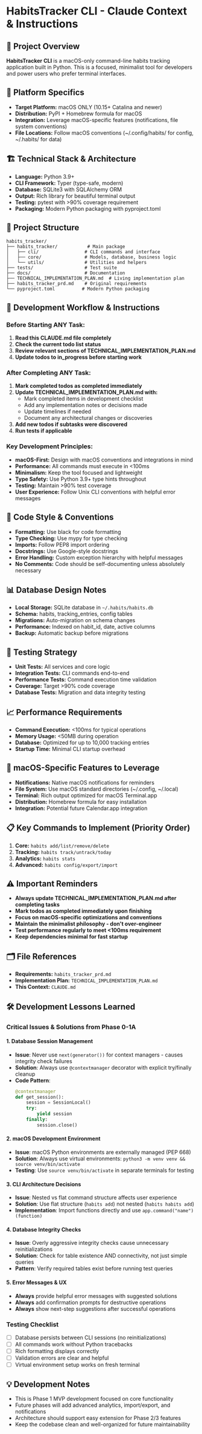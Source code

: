 # HabitsTracker CLI - Claude Context & Instructions

## 🎯 Project Overview
**HabitsTracker CLI** is a macOS-only command-line habits tracking application built in Python. This is a focused, minimalist tool for developers and power users who prefer terminal interfaces.

## 🍎 Platform Specifics
- **Target Platform:** macOS ONLY (10.15+ Catalina and newer)
- **Distribution:** PyPI + Homebrew formula for macOS
- **Integration:** Leverage macOS-specific features (notifications, file system conventions)
- **File Locations:** Follow macOS conventions (~/.config/habits/ for config, ~/.habits/ for data)

## 🏗️ Technical Stack & Architecture
- **Language:** Python 3.9+
- **CLI Framework:** Typer (type-safe, modern)
- **Database:** SQLite3 with SQLAlchemy ORM
- **Output:** Rich library for beautiful terminal output
- **Testing:** pytest with >90% coverage requirement
- **Packaging:** Modern Python packaging with pyproject.toml

## 📁 Project Structure
```
habits_tracker/
├── habits_tracker/           # Main package
│   ├── cli/                 # CLI commands and interface
│   ├── core/                # Models, database, business logic
│   └── utils/               # Utilities and helpers
├── tests/                   # Test suite
├── docs/                    # Documentation
├── TECHNICAL_IMPLEMENTATION_PLAN.md  # Living implementation plan
├── habits_tracker_prd.md    # Original requirements
└── pyproject.toml          # Modern Python packaging
```

## 🔄 Development Workflow & Instructions

### Before Starting ANY Task:
1. **Read this CLAUDE.md file completely**
2. **Check the current todo list status**
3. **Review relevant sections of TECHNICAL_IMPLEMENTATION_PLAN.md**
4. **Update todos to in_progress before starting work**

### After Completing ANY Task:
1. **Mark completed todos as completed immediately**
2. **Update TECHNICAL_IMPLEMENTATION_PLAN.md with:**
   - Mark completed items in development checklist
   - Add any implementation notes or decisions made
   - Update timelines if needed
   - Document any architectural changes or discoveries
3. **Add new todos if subtasks were discovered**
4. **Run tests if applicable**

### Key Development Principles:
- **macOS-First:** Design with macOS conventions and integrations in mind
- **Performance:** All commands must execute in <100ms
- **Minimalism:** Keep the tool focused and lightweight
- **Type Safety:** Use Python 3.9+ type hints throughout
- **Testing:** Maintain >90% test coverage
- **User Experience:** Follow Unix CLI conventions with helpful error messages

## 🎨 Code Style & Conventions
- **Formatting:** Use black for code formatting
- **Type Checking:** Use mypy for type checking
- **Imports:** Follow PEP8 import ordering
- **Docstrings:** Use Google-style docstrings
- **Error Handling:** Custom exception hierarchy with helpful messages
- **No Comments:** Code should be self-documenting unless absolutely necessary

## 📊 Database Design Notes
- **Local Storage:** SQLite database in `~/.habits/habits.db`
- **Schema:** habits, tracking_entries, config tables
- **Migrations:** Auto-migration on schema changes
- **Performance:** Indexed on habit_id, date, active columns
- **Backup:** Automatic backup before migrations

## 🧪 Testing Strategy
- **Unit Tests:** All services and core logic
- **Integration Tests:** CLI commands end-to-end
- **Performance Tests:** Command execution time validation
- **Coverage:** Target >90% code coverage
- **Database Tests:** Migration and data integrity testing

## 📈 Performance Requirements
- **Command Execution:** <100ms for typical operations
- **Memory Usage:** <50MB during operation
- **Database:** Optimized for up to 10,000 tracking entries
- **Startup Time:** Minimal CLI startup overhead

## 🔧 macOS-Specific Features to Leverage
- **Notifications:** Native macOS notifications for reminders
- **File System:** Use macOS standard directories (~/.config, ~/.local)
- **Terminal:** Rich output optimized for macOS Terminal.app
- **Distribution:** Homebrew formula for easy installation
- **Integration:** Potential future Calendar.app integration

## 📋 Key Commands to Implement (Priority Order)
1. **Core:** `habits add/list/remove/delete`
2. **Tracking:** `habits track/untrack/today`
3. **Analytics:** `habits stats`
4. **Advanced:** `habits config/export/import`

## ⚠️ Important Reminders
- **Always update TECHNICAL_IMPLEMENTATION_PLAN.md after completing tasks**
- **Mark todos as completed immediately upon finishing**
- **Focus on macOS-specific optimizations and conventions**
- **Maintain the minimalist philosophy - don't over-engineer**
- **Test performance regularly to meet <100ms requirement**
- **Keep dependencies minimal for fast startup**

## 🗂️ File References
- **Requirements:** `habits_tracker_prd.md`
- **Implementation Plan:** `TECHNICAL_IMPLEMENTATION_PLAN.md`
- **This Context:** `CLAUDE.md`

## 🛠️ Development Lessons Learned

### Critical Issues & Solutions from Phase 0-1A

#### 1. **Database Session Management**
- **Issue**: Never use `next(generator())` for context managers - causes integrity check failures
- **Solution**: Always use `@contextmanager` decorator with explicit try/finally cleanup
- **Code Pattern**: 
  ```python
  @contextmanager
  def get_session():
      session = SessionLocal()
      try:
          yield session
      finally:
          session.close()
  ```

#### 2. **macOS Development Environment**
- **Issue**: macOS Python environments are externally managed (PEP 668)
- **Solution**: Always use virtual environments: `python3 -m venv venv && source venv/bin/activate`
- **Testing**: Use `source venv/bin/activate` in separate terminals for testing

#### 3. **CLI Architecture Decisions**
- **Issue**: Nested vs flat command structure affects user experience
- **Solution**: Use flat structure (`habits add`) not nested (`habits habits add`)
- **Implementation**: Import functions directly and use `app.command("name")(function)`

#### 4. **Database Integrity Checks**
- **Issue**: Overly aggressive integrity checks cause unnecessary reinitializations
- **Solution**: Check for table existence AND connectivity, not just simple queries
- **Pattern**: Verify required tables exist before running test queries

#### 5. **Error Messages & UX**
- **Always** provide helpful error messages with suggested solutions
- **Always** add confirmation prompts for destructive operations
- **Always** show next-step suggestions after successful operations

### Testing Checklist
- [ ] Database persists between CLI sessions (no reinitializations)
- [ ] All commands work without Python tracebacks
- [ ] Rich formatting displays correctly
- [ ] Validation errors are clear and helpful
- [ ] Virtual environment setup works on fresh terminal

## 💡 Development Notes
- This is Phase 1 MVP development focused on core functionality
- Future phases will add advanced analytics, import/export, and notifications
- Architecture should support easy extension for Phase 2/3 features
- Keep the codebase clean and well-organized for future maintainability